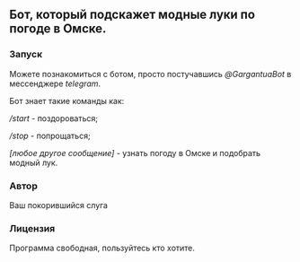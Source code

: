 ## Бот, который подскажет модные луки по погоде в Омске.

### Запуск

Можете познакомиться с ботом, просто постучавшись *@GargantuaBot* в мессенджере *telegram*.

Бот знает такие команды как:

*/start* - поздороваться;

*/stop* - попрощаться;

*[любое другое сообщение]* - узнать погоду в Омске и подобрать модный лук.

### Автор

Ваш покорившийся слуга

### Лицензия

Программа свободная, пользуйтесь кто хотите.